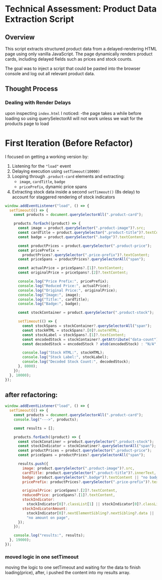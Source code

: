 # Technical Assessment: Product Data Extraction Script

## Overview

This script extracts structured product data from a delayed-rendering HTML page using only vanilla JavaScript. The page dynamically renders product cards, including delayed fields such as prices and stock counts.

The goal was to inject a script that could be pasted into the browser console and log out all relevant product data.

## Thought Process

### Dealing with Render Delays

upon inspecting `index.html` I noticed:
-the page takes a while before loading so using querySelectorAll will not work unless we wait for the products page to load

# First Iteration (Before Refactor)

I focused on getting a working version by:

1. Listening for the `"load"` event
2. Delaying execution using `setTimeout(10000)`
3. Looping through `.product-card` elements and extracting:
   - `image`, `cardTitle`, `badge`
   - `pricePrefix`, dynamic price spans
4. Extracting stock data inside a second `setTimeout()` (8s delay) to account for staggered rendering of stock indicators

```js
window.addEventListener("load", () => {
  setTimeout(() => {
    const products = document.querySelectorAll(".product-card");

    products.forEach((product) => {
      const image = product.querySelector(".product-image")?.src;
      const cardTitle = product.querySelector(".product-title")?.textContent;
      const badge = product.querySelector(".badge")?.textContent;

      const productPrices = product.querySelector(".product-price");
      const pricePrefix =
        productPrices?.querySelector(".price-prefix")?.textContent;
      const priceSpans = productPrices?.querySelectorAll("span");

      const actualPrice = priceSpans?.[1]?.textContent;
      const originalPrice = priceSpans?.[2]?.textContent;

      console.log("Price Prefix:", pricePrefix);
      console.log("Reduced Price:", actualPrice);
      console.log("Original Price:", originalPrice);
      console.log("Image:", image);
      console.log("Title:", cardTitle);
      console.log("Badge:", badge);

      const stockContainer = product.querySelector(".product-stock");

      setTimeout(() => {
        const stockSpans = stockContainer?.querySelectorAll("span");
        const stockHTML = stockSpans?.[0]?.outerHTML;
        const stockLabel = stockSpans?.[1]?.textContent;
        const encodedStock = stockContainer?.getAttribute("data-count");
        const decodedStock = encodedStock ? atob(encodedStock) : "N/A";

        console.log("Stock HTML:", stockHTML);
        console.log("Stock Label:", stockLabel);
        console.log("Decoded Stock Count:", decodedStock);
      }, 8000);
    });
  }, 10000);
});
```

## after refactoring:

```js
window.addEventListener("load", () => {
  setTimeout(() => {
    const products = document.querySelectorAll(".product-card");
    console.log("--->", products);

    const results = [];

    products.forEach((product) => {
      const stockConatiner = product.querySelector(".product-stock");
      const stockIndicator = stockConatiner?.querySelectorAll("span");
      const productPrices = product.querySelector(".product-price");
      const priceSpans = productPrices?.querySelectorAll("span");

      results.push({
        image: product.querySelector(".product-image")?.src,
        cardTitle: product.querySelector(".product-title")?.innerText,
        badge: product.querySelector(".badge")?.textContent || "no badge",
        pricePrefix: productPrices?.querySelector(".price-prefix")?.textContent,

        originalPrice: priceSpans?.[2]?.textContent,
        reducedPrice: priceSpans?.[1]?.textContent,
        stockIndicator:
          stockIndicator[0]?.classList[1] || stockIndicator[0]?.classList[0],
        stockIndicatorAmount:
          stockIndicator[0]?.nextElementSibling?.nextSibling?.data ||
          "no amount on page",
      });
    });

    console.log("results:", results);
  }, 19000);
});
```

### moved logic in one setTimeout

moving the logic to one setTimeout and waiting for the data to finish loading(price), after, i pushed the content into my results array.
